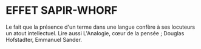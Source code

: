 # EFFET SAPIR-WHORF

Le fait que la présence d'un terme dans une langue confère à ses locuteurs un atout intellectuel. Lire aussi L'Analogie, cœur de la pensée ; Douglas Hofstadter, Emmanuel Sander.


